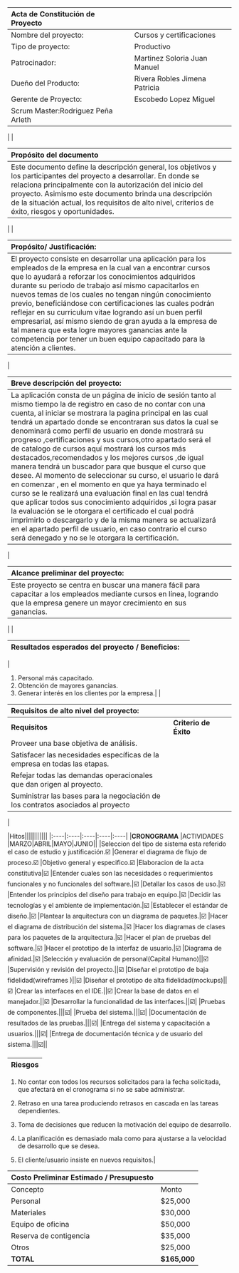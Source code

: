 
|Acta de Constitución de Proyecto||
|:----|:----|
|Nombre del proyecto:|Cursos y certificaciones|
|Tipo de proyecto:|Productivo|
|Patrocinador:|Martinez Soloria Juan Manuel|
|Dueño del Producto:|Rivera Robles Jimena Patricia|
|Gerente de Proyecto:|Escobedo Lopez Miguel|
|Scrum Master:Rodriguez Peña Arleth|
|
|

|Propósito del documento||
|:----|:----|
|Este documento define la descripción general, los objetivos y los participantes del proyecto a desarrollar. En donde se  relaciona principalmente con la autorización del inicio del proyecto. Asimismo este documento brinda una descripción de la situación actual, los requisitos de alto nivel,  criterios de éxito, riesgos y oportunidades.|
|
|

|Propósito/ Justificación:||
|:----|:----|
|El proyecto consiste en desarrollar una aplicación para los empleados de la empresa en la cual van a encontrar cursos que lo ayudará a reforzar los conocimientos adquiridos  durante su periodo de trabajo así mismo capacitarlos en nuevos temas de los cuales no tengan ningún conocimiento previo, beneficiándose con certificaciones las cuales podrán reflejar en su curriculum vitae logrando así un buen perfil empresarial, así mismo siendo de gran ayuda a la empresa de tal manera que esta logre mayores ganancias ante la competencia por tener un buen equipo capacitado para la atención a clientes.|
|

|Breve descripción del proyecto:||
|:----|:----|
|La aplicación consta de un página de inicio de sesión tanto al mismo tiempo la de registro en caso de no contar  con una cuenta, al iniciar se mostrara la pagina principal en las cual tendrá un apartado donde se encontraran sus datos la cual se denominará como perfil de usuario en donde mostrará su progreso ,certificaciones y sus cursos,otro apartado será el de  catalogo de cursos aquí mostrará los cursos más destacados,recomendados y los mejores cursos ,de igual manera tendrá un buscador para que busque el curso que desee. Al momento de seleccionar su curso, el usuario le dará en comenzar , en el momento en que ya haya terminado el curso se le realizará una evaluación final en las cual tendrá que aplicar todos sus conocimiento adquiridos ,si logra pasar la evaluación se le otorgara el certificado el cual podrá imprimirlo o descargarlo  y de la misma manera se actualizará en el apartado perfil de usuario, en caso contrario el curso será denegado y no se le otorgara la certificación.|
|

|Alcance preliminar del proyecto:||
|:----|:----|
|Este proyecto se centra en buscar una manera fácil para  capacitar a los empleados mediante cursos en línea, logrando que la empresa genere un mayor crecimiento en sus ganancias.
|
|

|Resultados esperados del proyecto / Beneficios:||
|:----|:----|
|
1) Personal más capacitado.
2) Obtención de mayores ganancias.
3) Generar interés en los clientes por la empresa.|
|

|Requisitos de alto nivel del proyecto:||||
|:----|:----|:----|:----|
|**Requisitos**|**Criterio de Éxito**||
|Proveer una base objetiva de análisis.|| |
|Satisfacer las necesidades específicas de la empresa en todas las etapas.||
|Refejar todas las demandas operacionales que dan origen al proyecto. |||
|Suministrar las bases para la negociación de los contratos asociados al proyecto||
|

|Hitos|||||||||||
|:----|:----|:----|:----|:----|
|**CRONOGRAMA**
|ACTIVIDADES |MARZO|ABRIL|MAYO|JUNIO||
|Seleccion del tipo de sistema esta referido el caso de estudio y justificación.☑️
|Generar el diagrama de flujo de proceso.☑️
|Objetivo general y especifico.☑️
|Elaboracion de la acta constitutiva|☑️
|Entender cuales son las necesidades o requerimientos funcionales y no funcionales del software.|☑️
|Detallar los casos de uso.|☑️
|Entender los principios del diseño para trabajo en equipo.|☑️
|Decidir las tecnologías y el ambiente de implementación.|☑️
|Establecer el estándar de diseño.|☑️
|Plantear la arquitectura con un diagrama de paquetes.|☑️
|Hacer el diagrama de distribución del sistema.|☑️
|Hacer los diagramas de clases para los paquetes de la arquitectura.|☑️
|Hacer el plan de pruebas del software.|☑️
|Hacer el prototipo de la interfaz de usuario.|☑️
|Diagrama de afinidad.|☑️
|Selección y evaluación de personal(Capital Humano)||☑️
|Supervisión y revisión del proyecto.||☑️
|Diseñar el prototipo de baja fidelidad(wireframes )||☑️
|Diseñar el prototipo de alta fidelidad(mockups)||☑️
|Crear las interfaces en el IDE.||☑️
|Crear la base de datos en el manejador.||☑️
|Desarrollar la funcionalidad de las interfaces.||☑️|
|Pruebas de componentes.|||☑️|
|Prueba del sistema.|||☑️|
|Documentación de resultados de las pruebas.|||☑️|
|Entrega del sistema y capacitación a usuarios.|||☑️|
|Entrega de documentación técnica y de usuario del sistema.|||☑️||


|Riesgos|
|:----|
1) No contar con todos los recursos solicitados para la fecha solicitada, que afectará en el cronograma si no se sabe administrar.

2) Retraso en una tarea produciendo retrasos en cascada en las tareas dependientes.

3) Toma de decisiones que reducen la motivación del equipo de desarrollo.

4) La planificación es demasiado mala como  para ajustarse a la velocidad de desarrollo  que se desea.

5) El cliente/usuario insiste en nuevos requisitos.|

|Costo Preliminar Estimado / Presupuesto||
|:----|:----|
|Concepto|Monto|
|Personal|$25,000|
|Materiales|$30,000|
|Equipo de oficina|$50,000|
|Reserva de contigencia|$35,000|
|Otros|$25,000|
|**TOTAL**|**$165,000**|











